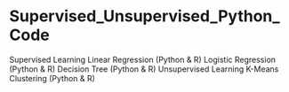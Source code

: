 # Supervised_Unsupervised_Python_Code
Supervised Learning Linear Regression (Python &amp; R) Logistic Regression (Python &amp; R) Decision Tree (Python &amp; R) Unsupervised Learning K-Means Clustering (Python &amp; R)
